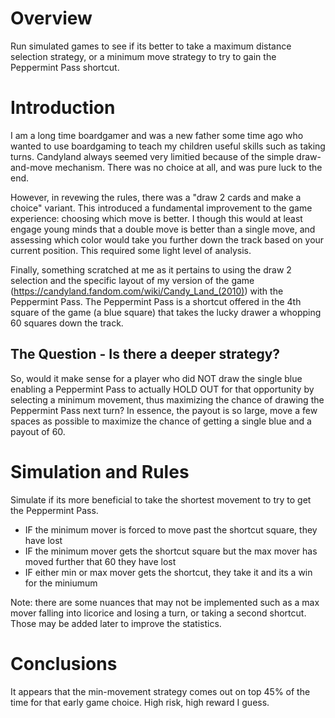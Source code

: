 # Overview
Run simulated games to see if its better to take a maximum distance selection strategy, or a minimum move strategy to try to gain the Peppermint Pass shortcut.  

# Introduction
I am a long time boardgamer and was a new father some time ago who wanted to use boardgaming to teach my children useful skills such as taking turns.  Candyland always seemed very limitied because of the simple draw-and-move mechanism.  There was no choice at all, and was pure luck to the end.  

However, in revewing the rules, there was a "draw 2 cards and make a choice" variant.  This introduced a fundamental improvement to the game experience: choosing which move is better.  I though this would at least engage young minds that a double move is better than a single move, and assessing which color would take you further down the track based on your current position.  This required some light level of analysis. 

Finally, something scratched at me as it pertains to using the draw 2 selection and the specific layout of my version of the game (https://candyland.fandom.com/wiki/Candy_Land_(2010)) with the Peppermint Pass.  The Peppermint Pass is a shortcut offered in the 4th square of the game (a blue square) that takes the lucky drawer a whopping 60 squares down the track.  

## The Question - Is there a deeper strategy?
So, would it make sense for a player who did NOT draw the single blue enabling a Peppermint Pass to actually HOLD OUT for that opportunity by selecting a minimum movement, thus maximizing the chance of drawing the Peppermint Pass next turn?  In essence, the payout is so large, move a few spaces as possible to maximize the chance of getting a single blue and a payout of 60.


# Simulation and Rules
Simulate if its more beneficial to take the shortest movement to try to get the Peppermint Pass.  

* IF the minimum mover is forced to move past the shortcut square, they have lost
* IF the minimum mover gets the shortcut square but the max mover has moved further that 60 they have lost
* IF either min or max mover gets the shortcut, they take it and its a win for the miniumum

Note: there are some nuances that may not be implemented such as a max mover falling into licorice and losing a turn, or taking a second shortcut.  Those may be added later to improve the statistics.

# Conclusions
It appears that the min-movement strategy comes out on top 45% of the time for that early game choice.  High risk, high reward I guess.